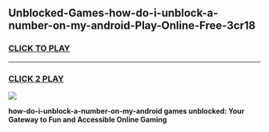 
## Unblocked-Games-how-do-i-unblock-a-number-on-my-android-Play-Online-Free-3cr18
<h3>
<a href="https://premium76.site?title=how-do-i-unblock-a-number-on-my-android&ref=26A">CLICK TO PLAY</a></h3>
<hr>

<h3>
<a href="https://premium76.site?title=how-do-i-unblock-a-number-on-my-android&ref=26A">CLICK 2 PLAY</a>
  
</h3>

<a href="https://premium76.site?title=how-do-i-unblock-a-number-on-my-android&ref=26A"><img src="https://clearcache.store/games.png"></a>


**how-do-i-unblock-a-number-on-my-android games unblocked: Your Gateway to Fun and Accessible Online Gaming**
